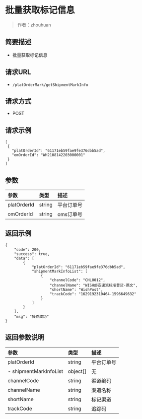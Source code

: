 # 批量获取标记信息

> 作者：zhouhuan

## 简要描述

- 批量获取标记信息

## 请求URL
- ` /platOrderMark/getShipmentMarkInfo `
  
## 请求方式
- POST 

## 请求示例

 ``` 
 [
  {
    "platOrderId": "61171eb59fae9fe376dbb5ad",
    "omOrderId": "WH2108142203000001"
  }
] 

 ```



## 参数
|参数|类型|描述|
|:-------|:-------|:-------|
| platOrderId | string| 平台订单号 |
| omOrderId | string| oms订单号 |


## 返回示例 

``` 
{
    "code": 200,
    "success": true,
    "data": [
        {
            "platOrderId": "61171eb59fae9fe376dbb5ad",
            "shipmentMarkInfoList": [
                {
                    "channelCode": "CHL0012",
                    "channelName": "WISH邮安速派标准普货-燕文",
                    "shortName": "WishPost",
                    "trackCode": "1629192310464-1596649632"
                }
            ]
        }
    ],
    "msg": "操作成功"
}
```

## 返回参数说明 

|参数|类型|描述|
|:-------|:-------|:-------|
| platOrderId | string| 平台订单号 |
| - shipmentMarkInfoList |object[]  | 无 |
| channelCode | string| 渠道编码 |
| channelName | string| 渠道名称 |
| shortName | string| 标记渠道 |
| trackCode | string| 追踪码 |